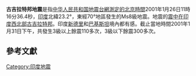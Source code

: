 **古吉拉特邦地震**是指[中华人民共和国地震台網測定的](https://zh.wikipedia.org/wiki/中华人民共和国 "wikilink")[北京時間](https://zh.wikipedia.org/wiki/北京時間 "wikilink")2001年1月26日11時16分36.4秒，[印度](../Page/印度.md "wikilink")北緯23.2°，東經70°地區發生的Ms8級地震。地震的[震中在印度西北部](https://zh.wikipedia.org/wiki/震中 "wikilink")[古吉拉特邦](../Page/古吉拉特邦.md "wikilink")。印度[新德里](../Page/新德里.md "wikilink")和[巴基斯坦](../Page/巴基斯坦.md "wikilink")境內都有感。截止當地時間2001年1月31日下午，共發生3級以上餘震110多次，3級以下餘震300多次。

## 參考文獻

[Category:印度地震](https://zh.wikipedia.org/wiki/Category:印度地震 "wikilink")